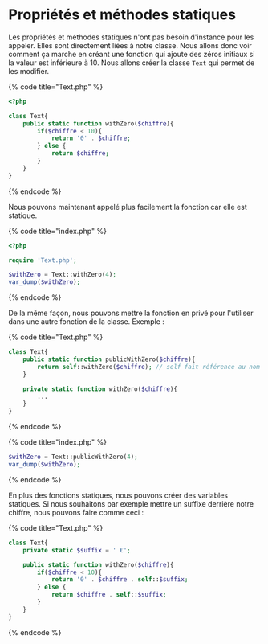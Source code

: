 # Propriétés et méthodes statiques

Les propriétés et méthodes statiques n'ont pas besoin d'instance pour les appeler. Elles sont directement liées à notre classe. Nous allons donc voir comment ça marche en créant une fonction qui ajoute des zéros initiaux si la valeur est inférieure à 10. Nous allons créer la classe `Text` qui permet de les modifier.

{% code title="Text.php" %}
```php
<?php

class Text{
    public static function withZero($chiffre){
        if($chiffre < 10){
            return '0' . $chiffre;
        } else {
            return $chiffre;
        }
    }
}
```
{% endcode %}

Nous pouvons maintenant appelé plus facilement la fonction car elle est statique.&#x20;

{% code title="index.php" %}
```php
<?php

require 'Text.php';

$withZero = Text::withZero(4);
var_dump($withZero);
```
{% endcode %}

De la même façon, nous pouvons mettre la fonction en privé pour l'utiliser dans une autre fonction de la classe. Exemple :&#x20;

{% code title="Text.php" %}
```php
class Text{
    public static function publicWithZero($chiffre){
        return self::withZero($chiffre); // self fait référence au nom de la classe dans le cas où le nom soit modifié
    }

    private static function withZero($chiffre){
        ...
    }
}
```
{% endcode %}

{% code title="index.php" %}
```php
$withZero = Text::publicWithZero(4);
var_dump($withZero);
```
{% endcode %}

En plus des fonctions statiques, nous pouvons créer des variables statiques. Si nous souhaitons par exemple mettre un suffixe derrière notre chiffre, nous pouvons faire comme ceci :&#x20;

{% code title="Text.php" %}
```php
class Text{
    private static $suffix = ' €';

    public static function withZero($chiffre){
        if($chiffre < 10){
            return '0' . $chiffre . self::$suffix;
        } else {
            return $chiffre . self::$suffix;
        }
    }
}
```
{% endcode %}
